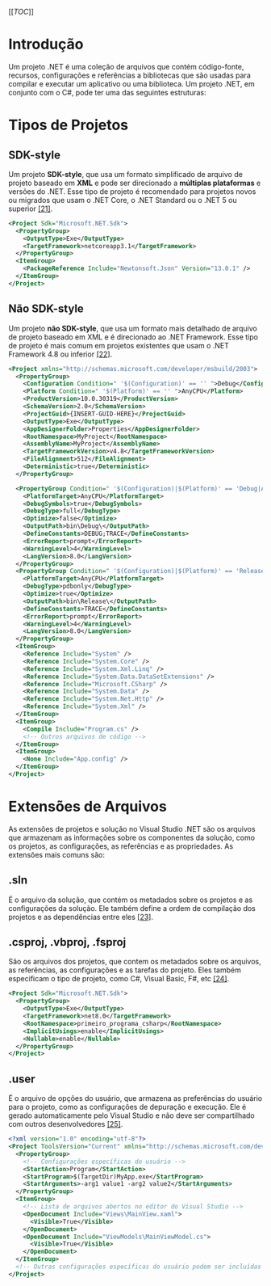 [[_TOC_]]


# Introdução

Um projeto .NET é uma coleção de arquivos que contém código-fonte, recursos, configurações e referências a bibliotecas que são usadas para compilar e executar um aplicativo ou uma biblioteca. Um projeto .NET, em conjunto com o C#, pode ter uma das seguintes estruturas:

# Tipos de Projetos

## SDK-style

Um projeto **SDK-style**, que usa um formato simplificado de arquivo de projeto baseado em **XML** e pode ser direcionado a **múltiplas plataformas** e versões do .NET. Esse tipo de projeto é recomendado para projetos novos ou migrados que usam o .NET Core, o .NET Standard ou o .NET 5 ou superior [[21]](/Advanced-Business-Development-with-.NET/1º-Semestre/Aula-02-%2D-IDE-Visual-Studio,-Primeiro-Programa-em-Csharp/Referências).

```xml
<Project Sdk="Microsoft.NET.Sdk">
  <PropertyGroup>
    <OutputType>Exe</OutputType>
    <TargetFramework>netcoreapp3.1</TargetFramework>
  </PropertyGroup>
  <ItemGroup>
    <PackageReference Include="Newtonsoft.Json" Version="13.0.1" />
  </ItemGroup>
</Project>
```

## Não SDK-style

Um projeto **não SDK-style**, que usa um formato mais detalhado de arquivo de projeto baseado em XML e é direcionado ao .NET Framework. Esse tipo de projeto é mais comum em projetos existentes que usam o .NET Framework 4.8 ou inferior [[22]](/Advanced-Business-Development-with-.NET/1º-Semestre/Aula-02-%2D-IDE-Visual-Studio,-Primeiro-Programa-em-Csharp/Referências).

```xml
<Project xmlns="http://schemas.microsoft.com/developer/msbuild/2003">
  <PropertyGroup>
    <Configuration Condition=" '$(Configuration)' == '' ">Debug</Configuration>
    <Platform Condition=" '$(Platform)' == '' ">AnyCPU</Platform>
    <ProductVersion>10.0.30319</ProductVersion>
    <SchemaVersion>2.0</SchemaVersion>
    <ProjectGuid>{INSERT-GUID-HERE}</ProjectGuid>
    <OutputType>Exe</OutputType>
    <AppDesignerFolder>Properties</AppDesignerFolder>
    <RootNamespace>MyProject</RootNamespace>
    <AssemblyName>MyProject</AssemblyName>
    <TargetFrameworkVersion>v4.8</TargetFrameworkVersion>
    <FileAlignment>512</FileAlignment>
    <Deterministic>true</Deterministic>
  </PropertyGroup>

  <PropertyGroup Condition=" '$(Configuration)|$(Platform)' == 'Debug|AnyCPU' ">
    <PlatformTarget>AnyCPU</PlatformTarget>
    <DebugSymbols>true</DebugSymbols>
    <DebugType>full</DebugType>
    <Optimize>false</Optimize>
    <OutputPath>bin\Debug\</OutputPath>
    <DefineConstants>DEBUG;TRACE</DefineConstants>
    <ErrorReport>prompt</ErrorReport>
    <WarningLevel>4</WarningLevel>
    <LangVersion>8.0</LangVersion>
  </PropertyGroup>
  <PropertyGroup Condition=" '$(Configuration)|$(Platform)' == 'Release|AnyCPU' ">
    <PlatformTarget>AnyCPU</PlatformTarget>
    <DebugType>pdbonly</DebugType>
    <Optimize>true</Optimize>
    <OutputPath>bin\Release\</OutputPath>
    <DefineConstants>TRACE</DefineConstants>
    <ErrorReport>prompt</ErrorReport>
    <WarningLevel>4</WarningLevel>
    <LangVersion>8.0</LangVersion>
  </PropertyGroup>
  <ItemGroup>
    <Reference Include="System" />
    <Reference Include="System.Core" />
    <Reference Include="System.Xml.Linq" />
    <Reference Include="System.Data.DataSetExtensions" />
    <Reference Include="Microsoft.CSharp" />
    <Reference Include="System.Data" />
    <Reference Include="System.Net.Http" />
    <Reference Include="System.Xml" />
  </ItemGroup>
  <ItemGroup>
    <Compile Include="Program.cs" />
    <!-- Outros arquivos de código -->
  </ItemGroup>
  <ItemGroup>
    <None Include="App.config" />
  </ItemGroup>
</Project>
```

# Extensões de Arquivos
      
As extensões de projetos e solução no Visual Studio .NET são os arquivos que armazenam as informações sobre os componentes da solução, como os projetos, as configurações, as referências e as propriedades. As extensões mais comuns são:

## .sln

É o arquivo da solução, que contém os metadados sobre os projetos e as configurações da solução. Ele também define a ordem de compilação dos projetos e as dependências entre eles [[23]](/Advanced-Business-Development-with-.NET/1º-Semestre/Aula-02-%2D-IDE-Visual-Studio,-Primeiro-Programa-em-Csharp/Referências).

## .csproj, .vbproj, .fsproj

São os arquivos dos projetos, que contem os metadados sobre os arquivos, as referências, as configurações e as tarefas do projeto. Eles também especificam o tipo de projeto, como C#, Visual Basic, F#, etc [[24]](/Advanced-Business-Development-with-.NET/1º-Semestre/Aula-02-%2D-IDE-Visual-Studio,-Primeiro-Programa-em-Csharp/Referências).

```xml
<Project Sdk="Microsoft.NET.Sdk">
  <PropertyGroup>
    <OutputType>Exe</OutputType>
    <TargetFramework>net8.0</TargetFramework>
    <RootNamespace>primeiro_programa_csharp</RootNamespace>
    <ImplicitUsings>enable</ImplicitUsings>
    <Nullable>enable</Nullable>
  </PropertyGroup>
</Project>
```

## .user
      
É o arquivo de opções do usuário, que armazena as preferências do usuário para o projeto, como as configurações de depuração e execução. Ele é gerado automaticamente pelo Visual Studio e não deve ser compartilhado com outros desenvolvedores [[25]](/Advanced-Business-Development-with-.NET/1º-Semestre/Aula-02-%2D-IDE-Visual-Studio,-Primeiro-Programa-em-Csharp/Referências).

```xml
<?xml version="1.0" encoding="utf-8"?>
<Project ToolsVersion="Current" xmlns="http://schemas.microsoft.com/developer/msbuild/2003">
  <PropertyGroup>
    <!-- Configurações específicas do usuário -->
    <StartAction>Program</StartAction>
    <StartProgram>$(TargetDir)MyApp.exe</StartProgram>
    <StartArguments>-arg1 value1 -arg2 value2</StartArguments>
  </PropertyGroup>
  <ItemGroup>
    <!-- Lista de arquivos abertos no editor do Visual Studio -->
    <OpenDocument Include="Views\MainView.xaml">
      <Visible>True</Visible>
    </OpenDocument>
    <OpenDocument Include="ViewModels\MainViewModel.cs">
      <Visible>True</Visible>
    </OpenDocument>
  </ItemGroup>
  <!-- Outras configurações específicas do usuário podem ser incluídas aqui -->
</Project>
```